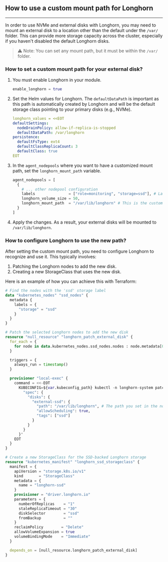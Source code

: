 ## How to use a custom mount path for Longhorn
<hr>

In order to use NVMe and external disks with Longhorn, you may need to mount an external disk to a location other than the default under the `/var/` folder. This can provide more storage capacity across the cluster, especially if you haven't disabled the default Longhorn disks.

> ⚠️ Note: You can set any mount path, but it must be within the `/var/` folder.

### How to set a custom mount path for your external disk?

1.  You must enable Longhorn in your module.
    ```terraform
    enable_longhorn = true
    ```

2.  Set the Helm values for Longhorn. The `defaultDataPath` is important as this path is automatically created by Longhorn and will be the default storage class pointing to your primary disks (e.g., NVMe).
    ```yaml
    longhorn_values = <<EOT
    defaultSettings:
      nodeDrainPolicy: allow-if-replica-is-stopped
      defaultDataPath: /var/longhorn
    persistence:
      defaultFsType: ext4
      defaultClassReplicaCount: 3
      defaultClass: true
    EOT
    ```

3.  In the `agent_nodepools` where you want to have a customized mount path, set the `longhorn_mount_path` variable.
    ```terraform
    agent_nodepools = [
      {
        # ... other nodepool configuration
        labels               = ["role=monitoring", "storage=ssd"], # Label we use to filter nodes
        longhorn_volume_size = 50,
        longhorn_mount_path  = "/var/lib/longhorn" # This is the custom path
      }
    ]
    ```

4.  Apply the changes. As a result, your external disks will be mounted to `/var/lib/longhorn`.

### How to configure Longhorn to use the new path?

After setting the custom mount path, you need to configure Longhorn to recognize and use it. This typically involves:
1.  Patching the Longhorn nodes to add the new disk.
2.  Creating a new StorageClass that uses the new disk.

Here is an example of how you can achieve this with Terraform:

```terraform
# Find the nodes with the 'ssd' storage label
data "kubernetes_nodes" "ssd_nodes" {
  metadata {
    labels = {
      "storage" = "ssd"
    }
  }
}

# Patch the selected Longhorn nodes to add the new disk
resource "null_resource" "longhorn_patch_external_disk" {
  for_each = {
    for node in data.kubernetes_nodes.ssd_nodes.nodes : node.metadata[0].name => node.metadata[0].name
  }

  triggers = {
    always_run = timestamp()
  }

  provisioner "local-exec" {
    command = <<-EOT
      KUBECONFIG=${var.kubeconfig_path} kubectl -n longhorn-system patch nodes.longhorn.io ${each.key} --type merge -p '{
        "spec": {
          "disks": {
            "external-ssd": {
              "path": "/var/lib/longhorn", # The path you set in the nodepools variable
              "allowScheduling": true,
              "tags": ["ssd"]
            }
          }
        }
      }'
    EOT
  }
}

# Create a new StorageClass for the SSD-backed Longhorn storage
resource "kubernetes_manifest" "longhorn_ssd_storageclass" {
  manifest = {
    apiVersion = "storage.k8s.io/v1"
    kind       = "StorageClass"
    metadata = {
      name = "longhorn-ssd"
    }
    provisioner = "driver.longhorn.io"
    parameters = {
      numberOfReplicas    = "1"
      staleReplicaTimeout = "30"
      diskSelector        = "ssd"
      fromBackup          = ""
    }
    reclaimPolicy        = "Delete"
    allowVolumeExpansion = true
    volumeBindingMode    = "Immediate"
  }

  depends_on = [null_resource.longhorn_patch_external_disk]
}